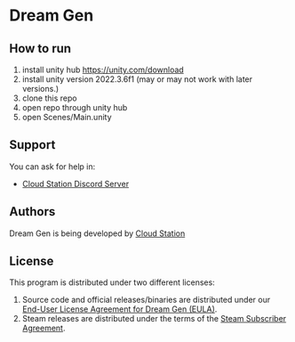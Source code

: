 # Dream Gen

## How to run
1. install unity hub
https://unity.com/download
2. install unity version 2022.3.6f1 (may or may not work with later versions.)
3. clone this repo
4. open repo through unity hub
5. open Scenes/Main.unity

## Support

You can ask for help in:

* [Cloud Station Discord Server](https://discord.gg/KThThvT3bh)


## Authors

Dream Gen is being developed by [Cloud Station](https://www.youtube.com/@CloudStat)

## License

This program is distributed under two different licenses:

1. Source code and official releases/binaries are distributed under
   our [End-User License Agreement for Dream Gen (EULA)](EULA.txt).
2. Steam releases are distributed under the terms of the
   [Steam Subscriber Agreement](http://store.steampowered.com/subscriber_agreement/).